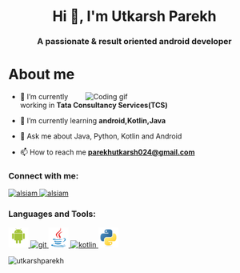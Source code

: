 <h1 align="center">Hi 👋, I'm Utkarsh Parekh</h1>
<h3 align="center">A passionate & result oriented android developer</h3>

<!-- About Section -->
 # About me
 
<p>
 <img align="right" width="350" src= "" alt="Coding gif" />
  
- 🏢 I’m currently working in **Tata Consultancy Services(TCS)**

- 🌱 I’m currently learning **android,Kotlin,Java**

- 💬 Ask me about Java, Python, Kotlin and Android

- 📫 How to reach me **parekhutkarsh024@gmail.com**

</p>


<h3 align="left">Connect with me:</h3>
<p align="left">
 <a href="[[https://linkedin.com/in/al-siam](https://www.linkedin.com/in/parekh-utkarsh-974657180/)]()" target="_blank">
  <img src="https://img.shields.io/badge/LinkedIn-0077B5?style=for-the-badge&logo=linkedin&logoColor=white" alt="alsiam"/>
 </a>

 <a href="[https://instagram.com/_alsiam](https://www.instagram.com/utkarsh.2405/)" target="_blank">
  <img src="https://img.shields.io/badge/Instagram-fe4164?style=for-the-badge&logo=instagram&logoColor=white" alt="alsiam" />
 </a> 
</p>

<h3 align="left">Languages and Tools:</h3>
<p align="left"> <a href="https://developer.android.com" target="_blank" rel="noreferrer"> <img src="https://raw.githubusercontent.com/devicons/devicon/master/icons/android/android-original-wordmark.svg" alt="android" width="40" height="40"/> </a> <a href="https://git-scm.com/" target="_blank" rel="noreferrer"> <img src="https://www.vectorlogo.zone/logos/git-scm/git-scm-icon.svg" alt="git" width="40" height="40"/> </a> <a href="https://www.java.com" target="_blank" rel="noreferrer"> <img src="https://raw.githubusercontent.com/devicons/devicon/master/icons/java/java-original.svg" alt="java" width="40" height="40"/> </a> <a href="https://kotlinlang.org" target="_blank" rel="noreferrer"> <img src="https://www.vectorlogo.zone/logos/kotlinlang/kotlinlang-icon.svg" alt="kotlin" width="40" height="40"/> </a> <a href="https://www.python.org" target="_blank" rel="noreferrer"> <img src="https://raw.githubusercontent.com/devicons/devicon/master/icons/python/python-original.svg" alt="python" width="40" height="40"/> </a> </p>

<p><img align="center" src="https://github-readme-stats.vercel.app/api/top-langs?username=utkarshparekh&show_icons=true&locale=en&layout=compact" alt="utkarshparekh" /></p>
